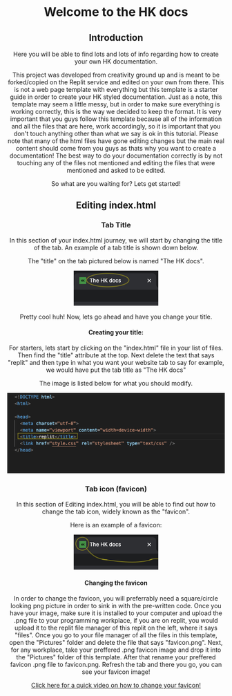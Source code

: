 <center>
  
# Welcome to the HK docs


## Introduction

  <p>Here you will be able to find lots and lots of info regarding how to create your own HK documentation.</p>
  <p>This project was developed from creativity ground up and is meant to be forked/copied on the Replit service and edited on your own from there. This is not a web page template with everything but this template is a starter guide in order to create your HK styled documentation. Just as a note, this template may seem a little messy, but in order to make sure everything is working correctly, this is the way we decided to keep the format. It is very important that you guys follow this template because all of the information and all the files that are here, work accordingly, so it is important that you don't touch anything other than what we say is ok in this tutorial. Please note that many of the html files have gone editing changes but the main real content should come from you guys as thats why you want to create a documentation! The best way to do your documentation correctly is by not touching any of the files not mentioned and editing the files that were mentioned and asked to be edited.</p>



  <p>So what are you waiting for? Lets get started!</p>

## Editing index.html

### Tab Title

  <p>In this section of your index.html journey, we will start by changing the title of the tab. An example of a tab title is shown down below.</p>

<p>The "title" on the tab pictured below is named "The HK docs".</p>


<img src="Readme/PicturesForReadme/titleexample.png">

<p>Pretty cool huh! Now, lets go ahead and have you change your title.</p>

#### Creating your title:
  <p>For starters, lets start by clicking on the "index.html" file in your list of files. Then find the "title" attribute at the top. Next delete the text that says "replit" and then type in what you want your website tab to say for example, we would have put the tab title as "The HK docs" </p>
  <p>The image is listed below for what you should modify. </p>
  <img src="Readme/PicturesForReadme/ChangeTitlePic.png">

### Tab icon (favicon)

<p>In this section of Editing index.html, you will be able to find out how to change the tab icon, widely known as the "favicon".</p>

Here is an example of a favicon:

<img src="Readme/PicturesForReadme/faviconexample.png">

#### Changing the favicon

In order to change the favicon, you will preferrably need a square/circle looking png picture in order to sink in with the pre-written code. Once you have your image, make sure it is installed to your computer and upload the .png file to your programming workplace, if you are on replit, you would upload it to the replit file manager of this replit on the left, where it says "files". Once you go to your file manager of all the files in this template, open the "Pictures" folder and delete the file that says "favicon.png". Next, for any workplace, take your preffered .png favicon image and drop it into the "Pictures" folder of this template. After that rename your preffered favicon .png file to favicon.png. Refresh the tab and there you go, you can see your favicon image!



<a href="https://1drv.ms/v/s!AuOJcqLLBs2NhH2sGKQM0g9akB9S">Click here for a quick video on how to change your favicon!</a>









</center>

